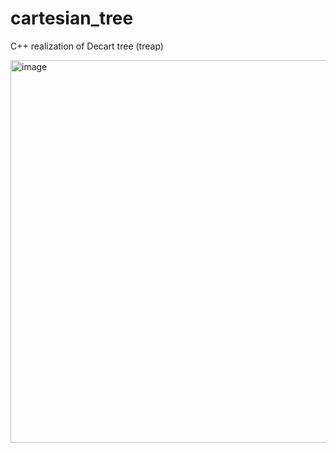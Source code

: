 # cartesian_tree
C++ realization of Decart tree (treap)

<img width="612" alt="image" src="https://github.com/pablobagdal/cartesian_tree/assets/85275741/8f408042-a8e0-466e-9fb6-b620721b4713">
